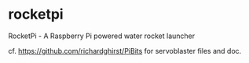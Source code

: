 # rocketpi
RocketPi - A Raspberry Pi powered water rocket launcher


cf. https://github.com/richardghirst/PiBits for servoblaster files and doc.
